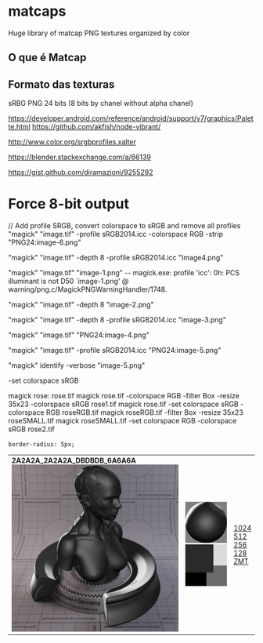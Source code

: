 # matcaps

Huge library of matcap PNG textures organized by color



## O que é Matcap



## Formato das texturas

sRBG PNG 24 bits (8 bits by chanel without alpha chanel)






https://developer.android.com/reference/android/support/v7/graphics/Palette.html
https://github.com/akfish/node-vibrant/

http://www.color.org/srgbprofiles.xalter

https://blender.stackexchange.com/a/66139

https://gist.github.com/diramazioni/9255292

# Force 8-bit output

// Add profile SRGB, convert colorspace to sRGB and remove all profiles
"magick" "image.tif" -profile sRGB2014.icc -colorspace RGB -strip "PNG24:image-6.png"

"magick" "image.tif" -depth 8 -profile sRGB2014.icc "Image4.png"

"magick" "image.tif" "image-1.png"
    -- magick.exe: profile 'icc': 0h: PCS illuminant is not D50 `image-1.png' @ warning/png.c/MagickPNGWarningHandler/1748.

"magick" "image.tif" -depth 8 "image-2.png"

"magick" "image.tif" -depth 8 -profile sRGB2014.icc "image-3.png"

"magick" "image.tif" "PNG24:image-4.png"

"magick" "image.tif"  -profile sRGB2014.icc  "PNG24:image-5.png"

"magick" identify -verbose "image-5.png"


-set colorspace sRGB


magick rose: rose.tif
magick rose.tif -colorspace RGB -filter Box -resize 35x23 -colorspace sRGB rose1.tif
magick rose.tif -set colorspace sRGB -colorspace RGB roseRGB.tif
magick roseRGB.tif -filter Box -resize 35x23 roseSMALL.tif
magick roseSMALL.tif -set colorspace RGB -colorspace sRGB rose2.tif

    border-radius: 5px;
<table style="width:100%">
    <tr>
        <td>
            <strong>2A2A2A_2A2A2A_DBDBDB_6A6A6A</strong><br/>
            <img src="preview/2A2A2A_2A2A2A_DBDBDB_6A6A6A-preview.jpg" style="max-width:100%;"/>
        </td>
        <td>
            <img src="128/2A2A2A_2A2A2A_DBDBDB_6A6A6A-128px.png" style="max-width:100%;"/>
            <img src="palette/2A2A2A_2A2A2A_DBDBDB_6A6A6A-palette.png" style="max-width:100%;"/>
        </td>        
        <td>
            <a href="/nidorx/matcaps/raw/master/128/2A2A2A_2A2A2A_DBDBDB_6A6A6A-128px.png" target="_blank">1024</a><br/>
            <a href="/nidorx/matcaps/raw/master/128/2A2A2A_2A2A2A_DBDBDB_6A6A6A-128px.png" target="_blank">512</a><br/>
            <a href="/nidorx/matcaps/raw/master/128/2A2A2A_2A2A2A_DBDBDB_6A6A6A-128px.png" target="_blank">256</a><br/>
            <a href="/nidorx/matcaps/raw/master/128/2A2A2A_2A2A2A_DBDBDB_6A6A6A-128px.png" target="_blank">128</a><br/>
            <a href="/nidorx/matcaps/raw/master/128/2A2A2A_2A2A2A_DBDBDB_6A6A6A-128px.png" target="_blank">ZMT</a>
        </td>
  </tr>
</table>


